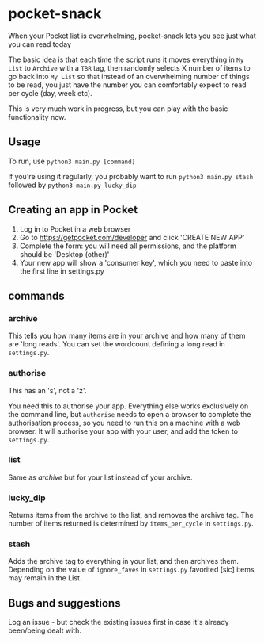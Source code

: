 # pocket-snack
When your Pocket list is overwhelming, pocket-snack lets you see just what you can read today

The basic idea is that each time the script runs it moves everything in `My List` to `Archive` with a `TBR` tag, then randomly selects X number of items to go back into `My List` so that instead of an overwhelming number of things to be read, you just have the number you can comfortably expect to read per cycle (day, week etc).

This is very much work in progress, but you can play with the basic functionality now.

## Usage

To run, use `python3 main.py [command]`

If you're using it regularly, you probably want to run `python3 main.py stash` followed by `python3 main.py lucky_dip`

## Creating an app in Pocket

1. Log in to Pocket in a web browser
2. Go to https://getpocket.com/developer and click 'CREATE NEW APP'
3. Complete the form: you will need all permissions, and the platform should be 'Desktop (other)'
4. Your new app will show a 'consumer key', which you need to paste into the first line in settings.py

## commands

### archive

This tells you how many items are in your archive and how many of them are 'long reads'. You can set the wordcount defining a long read in `settings.py`.

### authorise

This has an 's', not a 'z'.

You need this to authorise your app. Everything else works exclusively on the command line, but `authorise` needs to open a browser to complete the authorisation process, so you need to run this on a machine with a web browser. It will authorise your app with your user, and add the token to `settings.py`.

### list

Same as _archive_ but for your list instead of your archive.

### lucky_dip

Returns items from the archive to the list, and removes the archive tag. The number of items returned is determined by `items_per_cycle` in `settings.py`.

### stash

Adds the archive tag to everything in your list, and then archives them. Depending on the value of `ignore_faves` in `settings.py` favorited \[sic] items may remain in the List.

## Bugs and suggestions

Log an issue - but check the existing issues first in case it's already been/being dealt with.